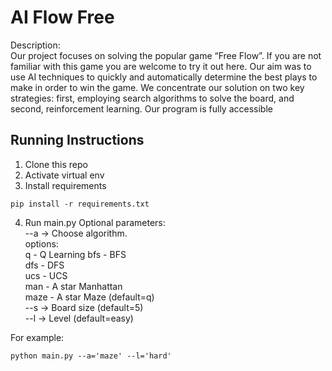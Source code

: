 # AI Flow Free

Description:  
Our project focuses on solving the popular game
“Free Flow”.
If you are not familiar with this game you are welcome to try it
out here.
Our aim was to use AI techniques to quickly and automatically
determine the best plays to make in order to win the game.
We concentrate our solution on two key strategies: first, employing
search algorithms to solve the board, and second,
reinforcement learning.
Our program is fully accessible


## Running Instructions

1. Clone this repo
2. Activate virtual env
3. Install requirements
```angular2html
pip install -r requirements.txt
```
4. Run main.py
Optional parameters:  
--a -> Choose algorithm.   
options:  
q - Q Learning
bfs - BFS  
dfs - DFS  
ucs - UCS  
man - A star Manhattan  
maze - A star Maze
(default=q)  
--s -> Board size (default=5)  
--l -> Level (default=easy)   

For example:
```angular2html
python main.py --a='maze' --l='hard'
```
